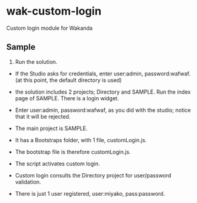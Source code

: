 wak-custom-login
================

Custom login module for Wakanda

Sample
------
1. Run the solution.
* If the Studio asks for credentials, enter user:admin, password:wafwaf. (at this point, the default directory is used)
* the solution includes 2 projects; Directory and SAMPLE. Run the index page of SAMPLE. There is a login widget.
* Enter user:admin, password:wafwaf, as you did with the studio; notice that it will be rejected.

* The main project is SAMPLE.
* It has a Bootstraps folder, with 1 file, customLogin.js.
* The bootstrap file is therefore customLogin.js.
* The script activates custom login. 
* Custom login consults the Directory project for user/password validation.
* There is just 1 user registered, user:miyako, pass:password.
